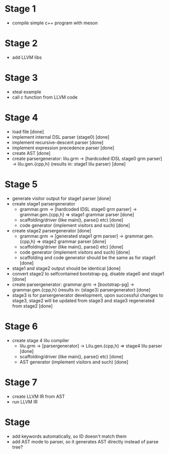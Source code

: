 # Stage 1

- compile simple c++ program with meson

# Stage 2

- add LLVM libs

# Stage 3

- steal example
- call c function from LLVM code

# Stage 4

- load file [done]
- implement internal DSL parser (stage0) [done]
- implement recursive-descent parser [done]
- implement expression precedence parser [done]
- create AST [done]
- create parsergenerator: lilu.grm -> [hardcoded IDSL stage0 grm parser] -> lilu.gen.{cpp,h} (results in: stage1 lilu parser) [done]

# Stage 5

- generate visitor output for stage1 parser [done]
- create stage1 parsergenerator
    - grammar.grm -> [hardcoded IDSL stage0 grm parser] -> grammar.gen.{cpp,h} => stage1 grammar parser [done]
    - scaffolding/driver (like main(), parse() etc) [done]
    - code generator (implement visitors and such) [done]
- create stage2 parsergenerator [done]
    - grammar.grm -> [generated stage1 grm parser] -> grammar.gen.{cpp,h} => stage2 grammar parser [done]
    - scaffolding/driver (like main(), parse() etc) [done]
    - code generator (implement visitors and such) [done]
    - scaffolding and code generator should be the same as for stage1 [done]
- stage1 and stage2 output should be identical [done]
- convert stage2 to selfcontained bootstrap-pg, disable stage0 and stage1 [done]
- create parsergenerator: grammar.grm -> [bootstrap-pg] -> grammar.gen.{cpp,h} (results in: (stage3) parsergenerator) [done]
- stage3 is for parsergenerator development, upon successful changes to stage3, stage2 will be updated from stage3 and stage3 regenerated from stage2 [done]

# Stage 6

- create stage 4 lilu compiler
    - lilu.grm -> [parsergenerator] -> Lilu.gen.{cpp,h} => stage4 lilu parser [done]
    - scaffolding/driver (like main(), parse() etc) [done]
    - AST generator (implement visitors and such) [done]

# Stage 7

- create LLVM IR from AST
- run LLVM IR

# Stage

- add keywords automatically, so ID doesn't match them
- add AST mode to parser, so it generates AST directly instead of parse tree?
